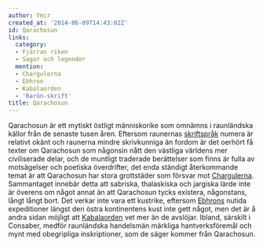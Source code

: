 ```yaml
---
author: Ymir
created_at: '2014-06-09T14:43:02Z'
id: Qarachosun
links:
  category:
  - Fjärran riken
  - Sagor och legender
  mention:
  - Chargulerna
  - Ebhron
  - Kabalaorden
  - 'Rarûn-skrift'
title: Qarachosun
---
```


Qarachosun är ett mytiskt östligt människorike som omnämns i raunländska källor från de senaste
tusen åren. Eftersom raunernas [skriftspråk] numera är relativt okänt och raunerna mindre
skrivkunniga än fordom är det oerhört få texter om Qarachosun som någonsin nått den västliga
världens mer civiliserade delar, och de muntligt traderade berättelser som finns är fulla av
motsägelser och poetiska överdrifter, det enda ständigt återkommande temat är att Qarachosun har
stora grottstäder som försvar mot [Chargulerna]. Sammantaget innebär detta att sabriska, thalaskiska
och jargiska lärde inte är överens om något annat än att Qarachosun tycks existera, någonstans,
långt långt bort. Det verkar inte vara ett kustrike, eftersom [Ebhrons] nutida expeditioner längst
den östra kontinentens kust inte gett något, men det är å andra sidan möjligt att [Kabalaorden] vet
mer än de avslöjar. Ibland, särskilt i Consaber, medför raunländska handelsmän märkliga
hantverksföremål och mynt med obegripliga inskriptioner, som de säger kommer från Qarachosun.

  [skriftspråk]: Rarûn-skrift
  [Chargulerna]: Chargulerna
  [Ebhrons]: Ebhron
  [Kabalaorden]: Kabalaorden
